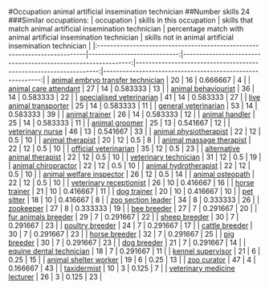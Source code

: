 #Occupation animal artificial insemination technician
##Number skills 24
###Similar occupations:
| occupation                                                                |   skills in this occupation |   skills that match animal artificial insemination technician |   percentage match with animal artificial insemination technician |   skills not in animal artificial insemination technician |
|:--------------------------------------------------------------------------|----------------------------:|--------------------------------------------------------------:|------------------------------------------------------------------:|----------------------------------------------------------:|
| [animal embryo transfer technician](animal_embryo_transfer_technician.md) |                          20 |                                                            16 |                                                          0.666667 |                                                         4 |
| [animal care attendant](animal_care_attendant.md)                         |                          27 |                                                            14 |                                                          0.583333 |                                                        13 |
| [animal behaviourist](animal_behaviourist.md)                             |                          36 |                                                            14 |                                                          0.583333 |                                                        22 |
| [specialised veterinarian](specialised_veterinarian.md)                   |                          41 |                                                            14 |                                                          0.583333 |                                                        27 |
| [live animal transporter](live_animal_transporter.md)                     |                          25 |                                                            14 |                                                          0.583333 |                                                        11 |
| [general veterinarian](general_veterinarian.md)                           |                          53 |                                                            14 |                                                          0.583333 |                                                        39 |
| [animal trainer](animal_trainer.md)                                       |                          26 |                                                            14 |                                                          0.583333 |                                                        12 |
| [animal handler](animal_handler.md)                                       |                          25 |                                                            14 |                                                          0.583333 |                                                        11 |
| [animal groomer](animal_groomer.md)                                       |                          25 |                                                            13 |                                                          0.541667 |                                                        12 |
| [veterinary nurse](veterinary_nurse.md)                                   |                          46 |                                                            13 |                                                          0.541667 |                                                        33 |
| [animal physiotherapist](animal_physiotherapist.md)                       |                          22 |                                                            12 |                                                          0.5      |                                                        10 |
| [animal therapist](animal_therapist.md)                                   |                          20 |                                                            12 |                                                          0.5      |                                                         8 |
| [animal massage therapist](animal_massage_therapist.md)                   |                          22 |                                                            12 |                                                          0.5      |                                                        10 |
| [official veterinarian](official_veterinarian.md)                         |                          35 |                                                            12 |                                                          0.5      |                                                        23 |
| [alternative animal therapist](alternative_animal_therapist.md)           |                          22 |                                                            12 |                                                          0.5      |                                                        10 |
| [veterinary technician](veterinary_technician.md)                         |                          31 |                                                            12 |                                                          0.5      |                                                        19 |
| [animal chiropractor](animal_chiropractor.md)                             |                          22 |                                                            12 |                                                          0.5      |                                                        10 |
| [animal hydrotherapist](animal_hydrotherapist.md)                         |                          22 |                                                            12 |                                                          0.5      |                                                        10 |
| [animal welfare inspector](animal_welfare_inspector.md)                   |                          26 |                                                            12 |                                                          0.5      |                                                        14 |
| [animal osteopath](animal_osteopath.md)                                   |                          22 |                                                            12 |                                                          0.5      |                                                        10 |
| [veterinary receptionist](veterinary_receptionist.md)                     |                          26 |                                                            10 |                                                          0.416667 |                                                        16 |
| [horse trainer](horse_trainer.md)                                         |                          21 |                                                            10 |                                                          0.416667 |                                                        11 |
| [dog trainer](dog_trainer.md)                                             |                          20 |                                                            10 |                                                          0.416667 |                                                        10 |
| [pet sitter](pet_sitter.md)                                               |                          18 |                                                            10 |                                                          0.416667 |                                                         8 |
| [zoo section leader](zoo_section_leader.md)                               |                          34 |                                                             8 |                                                          0.333333 |                                                        26 |
| [zookeeper](zookeeper.md)                                                 |                          27 |                                                             8 |                                                          0.333333 |                                                        19 |
| [bee breeder](bee_breeder.md)                                             |                          27 |                                                             7 |                                                          0.291667 |                                                        20 |
| [fur animals breeder](fur_animals_breeder.md)                             |                          29 |                                                             7 |                                                          0.291667 |                                                        22 |
| [sheep breeder](sheep_breeder.md)                                         |                          30 |                                                             7 |                                                          0.291667 |                                                        23 |
| [poultry breeder](poultry_breeder.md)                                     |                          24 |                                                             7 |                                                          0.291667 |                                                        17 |
| [cattle breeder](cattle_breeder.md)                                       |                          30 |                                                             7 |                                                          0.291667 |                                                        23 |
| [horse breeder](horse_breeder.md)                                         |                          32 |                                                             7 |                                                          0.291667 |                                                        25 |
| [pig breeder](pig_breeder.md)                                             |                          30 |                                                             7 |                                                          0.291667 |                                                        23 |
| [dog breeder](dog_breeder.md)                                             |                          21 |                                                             7 |                                                          0.291667 |                                                        14 |
| [equine dental technician](equine_dental_technician.md)                   |                          18 |                                                             7 |                                                          0.291667 |                                                        11 |
| [kennel supervisor](kennel_supervisor.md)                                 |                          21 |                                                             6 |                                                          0.25     |                                                        15 |
| [animal shelter worker](animal_shelter_worker.md)                         |                          19 |                                                             6 |                                                          0.25     |                                                        13 |
| [zoo curator](zoo_curator.md)                                             |                          47 |                                                             4 |                                                          0.166667 |                                                        43 |
| [taxidermist](taxidermist.md)                                             |                          10 |                                                             3 |                                                          0.125    |                                                         7 |
| [veterinary medicine lecturer](veterinary_medicine_lecturer.md)           |                          26 |                                                             3 |                                                          0.125    |                                                        23 |

